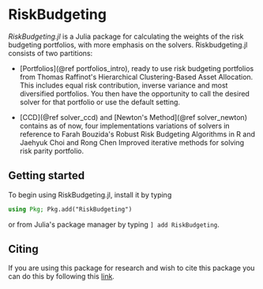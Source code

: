 # RiskBudgeting
*RiskBudgeting.jl* is a Julia package for calculating the weights of the risk budgeting portfolios, with more emphasis on the solvers. Riskbudgeting.jl consists of two partitions:

- [Portfolios](@ref portfolios_intro), ready to use risk budgeting portfolios from Thomas Raffinot's Hierarchical Clustering-Based Asset Allocation. This includes equal risk contribution, inverse variance and most diversified portfolios. You then have the opportunity to call the desired solver for that portfolio or use the default setting.

- [CCD](@ref solver_ccd) and [Newton's Method](@ref solver_newton) contains as of now, four implementations variations of solvers in reference to Farah Bouzida's Robust Risk Budgeting Algorithms in R and Jaehyuk Choi and Rong Chen Improved iterative methods for solving risk parity portfolio.


## Getting started
To begin using RiskBudgeting.jl, install it by typing
```julia
using Pkg; Pkg.add("RiskBudgeting")
```
or from Julia's package manager by typing `] add RiskBudgeting`.



## Citing
If you are using this package for research and wish to cite this package you can do this by following this [link](https://zenodo.org/badge/latestdoi/504891771).
